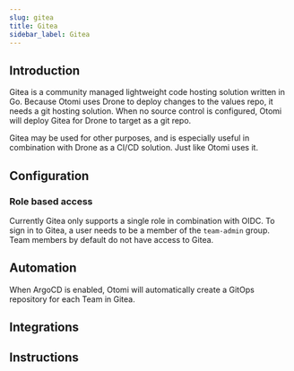 ```yaml
---
slug: gitea
title: Gitea
sidebar_label: Gitea
---
```


## Introduction

Gitea is a community managed lightweight code hosting solution written in Go. Because Otomi uses Drone to deploy changes to the values repo, it needs a git hosting solution. When no source control is configured, Otomi will deploy Gitea for Drone to target as a git repo.

Gitea may be used for other purposes, and is especially useful in combination with Drone as a CI/CD solution. Just like Otomi uses it.

## Configuration

### Role based access

Currently Gitea only supports a single role in combination with OIDC. To sign in to Gitea, a user needs to be a member of the `team-admin` group. Team members by default do not have access to Gitea.

## Automation

When ArgoCD is enabled, Otomi will automatically create a GitOps repository for each Team in Gitea.

## Integrations

## Instructions


